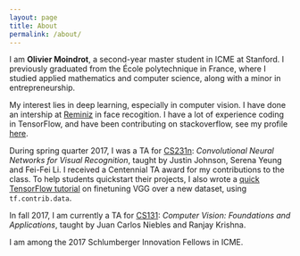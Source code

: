 ```yaml
---
layout: page
title: About
permalink: /about/
---
```


I am **Olivier Moindrot**, a second-year master student in ICME at Stanford.
I previously graduated from the École polytechnique in France, where I studied applied mathematics and computer science, along with a minor in entrepreneurship.

My interest lies in deep learning, especially in computer vision. I have done an intership at [Reminiz](http://www.reminiz.com) in face recogition.
I have a lot of experience coding in TensorFlow, and have been contributing on stackoverflow, see my profile [here](https://stackoverflow.com/users/5098368/olivier-moindrot).

During spring quarter 2017, I was a TA for [CS231n](http://cs231n.stanford.edu): *Convolutional Neural Networks for Visual Recognition*, taught by Justin Johnson, Serena Yeung and Fei-Fei Li. I received a Centennial TA award for my contributions to the class. To help students quickstart their projects, I also wrote a [quick TensorFlow tutorial](https://gist.github.com/omoindrot/dedc857cdc0e680dfb1be99762990c9c/) on finetuning VGG over a new dataset, using `tf.contrib.data`.

In fall 2017, I am currently a TA for [CS131](https://cs131.stanford.edu): *Computer Vision: Foundations and Applications*, taught by 
Juan Carlos Niebles and Ranjay Krishna.

I am among the 2017 Schlumberger Innovation Fellows in ICME.
